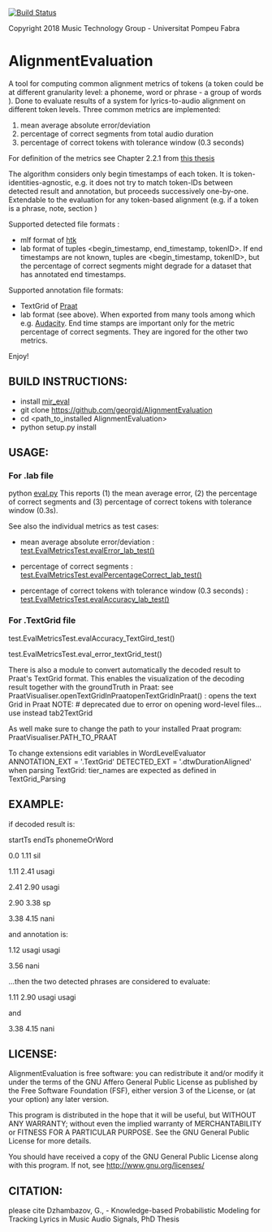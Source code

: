 
[![Build Status](https://travis-ci.org/georgid/AlignmentEvaluation.svg)](https://travis-ci.org/georgid/AlignmentEvaluation)

Copyright 2018 Music Technology Group - Universitat Pompeu Fabra

AlignmentEvaluation
==============================

A tool for computing common alignment metrics of tokens (a token could be at different granularity level: a phoneme, word or phrase - a group of words ). Done to evaluate results of a system for lyrics-to-audio alignment on different token levels. 
Three common metrics are implemented: 
1) mean average absolute error/deviation
2) percentage of correct segments from total audio duration
3) percentage of correct tokens with tolerance window (0.3 seconds)

For definition of the metrics see Chapter 2.2.1 from [this thesis](http://compmusic.upf.edu/phd-thesis-georgi)

The algorithm considers only begin timestamps of each token. It is token-identities-agnostic, e.g. it does not try to match token-IDs between detected result and annotation, but proceeds successively one-by-one.  
Extendable to the evaluation for any token-based alignment (e.g. if a token is a phrase, note, section )

Supported detected file formats :  
- mlf format of [htk](htk.eng.cam.ac.uk/) 
- lab format  of tuples <begin_timestamp, end_timestamp, tokenID>. If end timestamps are not known, tuples are <begin_timestamp, tokenID>, but the percentage of correct segments might degrade for a dataset that has annotated end timestamps. 

Supported annotation file formats: 
- TextGrid of [Praat](www.praat.org/) 
- lab format (see above). When exported from many tools among which e.g. [Audacity](http://www.audacityteam.org/home/). End time stamps are important only for the metric percentage of correct segments. They are ingored for the other two metrics.

Enjoy!
 

BUILD INSTRUCTIONS:
------------------------------------------
- install [mir_eval](https://github.com/craffel/mir_eval)
- git clone https://github.com/georgid/AlignmentEvaluation
- cd <path_to_installed AlignmentEvaluation>
- python setup.py install


USAGE: 
---------------------------------------- 

### For .lab file 

python [eval.py](https://github.com/georgid/AlignmentEvaluation/blob/master/align_eval/eval.py) 
<path to file with reference word boundaries> <path to file with detected word boundaries>
This reports (1) the mean average error, (2) the percentage of correct segments and (3) percentage of correct tokens with tolerance window (0.3s).


See also the individual metrics as test cases: 
- mean average absolute error/deviation : [test.EvalMetricsTest.evalError_lab_test()](https://github.com/georgid/AlignmentEvaluation/blob/126c3fa5fa1994acdcfbe3ea1344acfe71ae2b8e/test/EvalMetricsTest.py#L117)

- percentage of correct segments : [test.EvalMetricsTest.evalPercentageCorrect_lab_test()](https://github.com/georgid/AlignmentEvaluation/blob/126c3fa5fa1994acdcfbe3ea1344acfe71ae2b8e/test/EvalMetricsTest.py#L76)

- percentage of correct tokens with tolerance window (0.3 seconds) : [test.EvalMetricsTest.evalAccuracy_lab_test()](https://github.com/georgid/AlignmentEvaluation/blob/126c3fa5fa1994acdcfbe3ea1344acfe71ae2b8e/test/EvalMetricsTest.py#L151)



### For .TextGrid file 

test.EvalMetricsTest.evalAccuracy_TextGird_test()

test.EvalMetricsTest.eval_error_textGrid_test()

There is also a module to convert automatically the decoded result to Praat's TextGrid format.
This enables the  visualization of the decoding result together with the groundTruth in Praat:
see PraatVisualiser.openTextGridInPraatopenTextGridInPraat() : opens the text Grid in Praat
NOTE: # deprecated due to error on opening word-level files... use instead tab2TextGrid 

As well make sure to change the path to your installed Praat program:
PraatVisualiser.PATH_TO_PRAAT

To change extensions edit variables in WordLevelEvaluator 
ANNOTATION_EXT = '.TextGrid'
DETECTED_EXT = '.dtwDurationAligned'
when parsing TextGrid: tier_names are expected as defined in TextGrid_Parsing


EXAMPLE: 
---------------------------------------- 
if decoded result is:
 
startTs endTs phonemeOrWord

0.0		1.11	sil

1.11	2.41	usagi

2.41	2.90	usagi

2.90	3.38	sp

3.38	4.15	nani

and annotation  is:

1.12 	usagi usagi 

3.56 	nani

...then the two detected phrases are considered to evaluate:  

1.11 2.90 usagi usagi 

and 

3.38 4.15	nani


LICENSE:
-------------------
AlignmentEvaluation is free software: you can redistribute it and/or modify it under the terms of the GNU Affero General Public License as published by the Free Software Foundation (FSF), either version 3 of the License, or (at your option) any later version.

This program is distributed in the hope that it will be useful, but WITHOUT ANY WARRANTY; without even the implied warranty of MERCHANTABILITY or FITNESS FOR A PARTICULAR PURPOSE.  See the GNU General Public License for more details.

You should have received a copy of the GNU General Public License along with this program.  If not, see http://www.gnu.org/licenses/

CITATION: 
----------------------
please cite 
Dzhambazov, G., - Knowledge-based Probabilistic Modeling for Tracking Lyrics in Music Audio Signals, PhD Thesis


